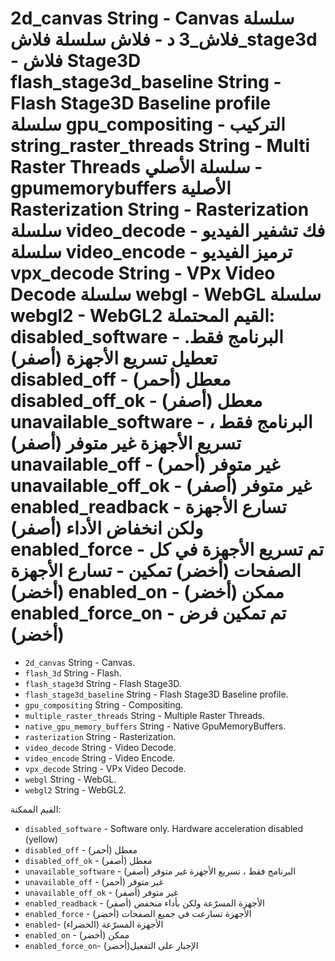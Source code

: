 # 2d_canvas String - Canvas سلسلة فلاش_3 د - فلاش سلسلة فلاش_stage3d - فلاش Stage3D flash_stage3d_baseline String - Flash Stage3D Baseline profile سلسلة gpu_compositing - التركيب string_raster_threads String - Multi Raster Threads سلسلة الأصلي - gpumemorybuffers الأصلية Rasterization String - Rasterization سلسلة video_decode - فك تشفير الفيديو سلسلة video_encode - ترميز الفيديو vpx_decode String - VPx Video Decode سلسلة webgl - WebGL سلسلة webgl2 - WebGL2 القيم المحتملة: disabled_software - البرنامج فقط. تعطيل تسريع الأجهزة (أصفر) disabled_off - معطل (أحمر) disabled_off_ok - معطل (أصفر) unavailable_software - البرنامج فقط ، تسريع الأجهزة غير متوفر (أصفر) unavailable_off - غير متوفر (أحمر) unavailable_off_ok - غير متوفر (أصفر) enabled_readback - تسارع الأجهزة ولكن انخفاض الأداء (أصفر) enabled_force - تم تسريع الأجهزة في كل الصفحات (أخضر) تمكين - تسارع الأجهزة (أخضر) enabled_on - ممكن (أخضر) enabled_force_on - تم تمكين فرض (أخضر)

* `2d_canvas` String - Canvas.
* `flash_3d` String - Flash.
* `flash_stage3d` String - Flash Stage3D.
* `flash_stage3d_baseline` String - Flash Stage3D Baseline profile.
* `gpu_compositing` String - Compositing.
* `multiple_raster_threads` String - Multiple Raster Threads.
* `native_gpu_memory_buffers` String - Native GpuMemoryBuffers.
* `rasterization` String - Rasterization.
* `video_decode` String - Video Decode.
* `video_encode` String - Video Encode.
* `vpx_decode` String - VPx Video Decode.
* `webgl` String - WebGL.
* `webgl2` String - WebGL2.

القيم الممكنة:

* `disabled_software` - Software only. Hardware acceleration disabled (yellow)
* `disabled_off` - معطل (أحمر)
* `disabled_off_ok` - معطل (أصفر)
* `unavailable_software` - البرنامج فقط ، تسريع الأجهزة غير متوفر (أصفر)
* ` unavailable_off ` - غير متوفر (أحمر)
* `unavailable_off_ok` - غير متوفر (أصفر)
* `enabled_readback` - الأجهزة المسرّعة ولكن بأداء منخفض (أصفر)
* `enabled_force` - الأجهزة تسارعت في جميع الصفحات (أخضر)
* `enabled`- الأجهزة المسرّعة (الخضراء)
* `enabled_on` - ممكن (أخضر)
* `enabled_force_on`- الإجبار على التفعيل(أخضر)
